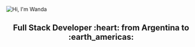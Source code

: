 
![Hi, I'm Wanda](https://github.com/ramses2888/ramses2888/issues/1)

<h2 align="center">
Full Stack Developer :heart: from Argentina to :earth_americas:
</h2>

<!---
ramses2888/ramses2888 is a ✨ special ✨ repository because its `README.md` (this file) appears on your GitHub profile.
You can click the Preview link to take a look at your changes.
--->
